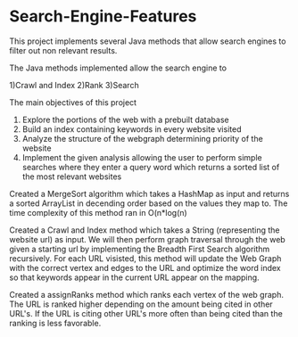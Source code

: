 # Search-Engine-Features
This project implements several Java methods that allow search engines to filter out non relevant results. 

The Java methods implemented allow the search engine to

1)Crawl and Index
2)Rank
3)Search

The main objectives of this project 
1) Explore the portions of the web with a prebuilt database
2) Build an index containing keywords in every website visited
3) Analyze the structure of the webgraph determining priority of the website 
4) Implement the given analysis allowing the user to perform simple searches where they enter a query word
which returns a sorted list of the most relevant websites


Created a MergeSort algorithm which takes a HashMap as input and returns a sorted ArrayList
in decending order based on the values they map to. The time complexity of this method ran in O(n*log(n)

Created a Crawl and Index method which takes a String (representing the website url) as input. We will
then perform graph traversal through the web given a starting url by implementing the Breadth First Search algorithm
recursively. For each URL visisted, this method will update the Web Graph with the correct vertex and edges to the URL 
and optimize the word index so that keywords appear in the current URL appear on the mapping. 

Created a assignRanks method which ranks each vertex of the web graph. The URL is ranked higher depending on the amount being cited
in other URL's. If the URL is citing other URL's more often than being cited than the ranking is less favorable.


